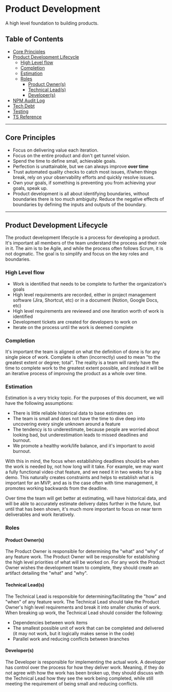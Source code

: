 # Product Development
A high level foundation to building products.

## Table of Contents
- [Core Principles](#core-principles)
- [Product Development Lifecycle](#product-development-lifecycle)
  - [High Level flow](#high-level-flow)
  - [Completion](#completion)
  - [Estimation](#estimation)
  - [Roles](#roles)
    - [Product Owner(s)](#product-owners)
    - [Technical Lead(s)](#technical-leads)
    - [Developer(s)](#developers)
- [NPM Audit Log](#npm-audit-log)
- [Tech Debt](#tech-debt)
- [Testing](#testing)
- [TS Reference](#ts-reference)
    
---

## Core Principles

- Focus on delivering value each iteration.
- Focus on the entire product and don't get tunnel vision.
- Spend the time to define small, achievable goals.
- Perfection is unattainable, but we can always improve **over time**
- Trust automated quality checks to catch most issues, if/when things break, rely on your observability efforts and quickly resolve issues.
- Own your goals, if something is preventing you from achieving your goals, speak up.
- Product development is all about identifying boundaries, without boundaries there is too much ambiguity. Reduce the negative effects of boundaries by defining the inputs and outputs of the boundary.

---

## Product Development Lifecycle
The product development lifecycle is a process for developing a product.
It's important all members of the team understand the process and their role in it.
The aim is to be Agile, and while the process often follows Scrum, it is not dogmatic.
The goal is to simplify and focus on the key roles and boundaries.

### High Level flow
- Work is identified that needs to be complete to further the organization's goals
- High level requirements are recorded, either in project management software (Jira, Shortcut, etc) or in a document (Notion, Google Docs, etc)
- High level requirements are reviewed and one iteration worth of work is identified
- Development tickets are created for developers to work on
- Iterate on the process until the work is deemed complete

### Completion
It's important the team is aligned on what the definition of done is for any single piece of work.
Complete is often (incorrectly) used to mean "to the greatest extent or degree; total". The reality is a team will rarely
have the time to complete work to the greatest extent possible, and instead it will be an iterative process of improving the product as a whole over time.

### Estimation
Estimation is a very tricky topic. For the purposes of this document, we will have the following assumptions:
- There is little reliable historical data to base estimates on
- The team is small and does not have the time to dive deep into uncovering every single unknown around a feature
- The tendency is to underestimate, because people are worried about looking bad, but underestimation leads to missed deadlines and burnout.
- We promote a healthy work/life balance, and it's important to avoid burnout.

With this in mind, the focus when establishing deadlines should be when the work is needed by, not how long will it take.
For example, we may want a fully functional video chat feature, and we need it in two weeks for a big demo. This naturally
creates constraints and helps to establish what is important for an MVP, and as is the case often with time management, it promotes working
backwards from the deadline.

Over time the team will get better at estimating, will have historical data, and will be able to accurately estimate delivery dates further in the future, but until that has been shown,
it's much more important to focus on near term deliverables and work iteratively.

### Roles
#### Product Owner(s)
The Product Owner is responsible for determining the "what" and "why" of any feature work.
The Product Owner will be responsible for establishing the high level priorities of what will be worked on.
For any work the Product Owner wishes the development team to complete, they should create an artifact detailing the "what" and "why".


#### Technical Lead(s)
The Technical Lead is responsible for determining/facilitating the "how" and "when" of any feature work.
The Technical Lead should take the Product Owner's high level requirements and break it into smaller chunks of work.
When breaking up work, the Technical Lead should consider the following:
- Dependencies between work items
- The smallest possible unit of work that can be completed and delivered (it may not work, but it logically makes sense in the code)
- Parallel work and reducing conflicts between branches

#### Developer(s)
The Developer is responsible for implementing the actual work. A developer has control over the process for how they deliver work.
Meaning, if they do not agree with how the work has been broken up, they should discuss with the Technical Lead how they see the work
being completed, while still meeting the requirement of being small and reducing conflicts.

